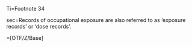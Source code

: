 Ti=Footnote 34

sec=Records of occupational exposure are also referred to as ‘exposure records’ or ‘dose
records’.

=[OTF/Z/Base]
